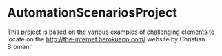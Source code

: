 # AutomationScenariosProject
This project is based on the various examples of challenging elements to locate on the http://the-internet.herokuapp.com/ website by Christian Bromann
